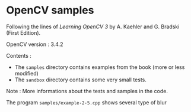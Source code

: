 # OpenCV samples

Following the lines of *Learning OpenCV 3* by A. Kaehler and G. Bradski 
(First Edition).

OpenCV version : 3.4.2

Contents :
- The `samples` directory contains examples from the book (more or less modified)
- The `sandbox` directory contains some very small tests. 

Note : More informations about the tests and samples in the code.

The program `samples/example-2-5.cpp` shows several type of blur 
